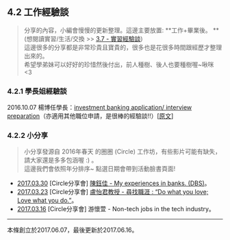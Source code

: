 ## 4.2 工作經驗談

> 分享的內容，小編會慢慢的更新整理。這邊主要放置: **工作+畢業後。 **\(想閱讀實習/生活/交換 &gt;&gt; [3.7 - 實習經驗談](/3-7-shi-xi-jing-yan-tan.md)\)  
> 這邊很多的分享都是非常珍貴且寶貴的，很多也是花很多時間跟經歷才整理出來的。  
> 希望學弟妹可以好好的珍惜然後付出，前人種樹、後人也要種樹喔~啾咪 &lt;3

### 4.2.1 學長姐經驗談

2016.10.07 楊博任學長：[investment banking application/ interview preparation](https://docs.google.com/document/d/1OfJuKDLngObLDXfL-eZaH-WMBbZc3-RmKaXUxnup6Hw/edit)（亦適用其他職位申請，是很棒的經驗談!!）\[[原文](https://goo.gl/aV3ebv)\]

### 4.2.2 小分享

> 小分享發源自 2016年春天 的圈圈 \(Circle\) 工作坊，有些影片可能有缺失，請大家還是多多包涵喔 :\) 。  
> 這邊我們會依照年分排序~ 點選日期會帶到活動臉書頁面!

* [2017.03.30](https://www.facebook.com/events/1899410143636822) \[Circle分享會\] [陳鈺佳 - My experiences in banks. \(DBS\)](https://www.youtube.com/watch?v=YvmNgsFoJck)。
* [2017.03.23](https://www.facebook.com/events/1308140982599506) \[Circle分享會\] [盧怡君教授 - 尋找職涯 : “Do what you love; Love what you do.”](https://www.youtube.com/watch?v=TE20KaG8X2A)。
* [2017.03.16](https://www.facebook.com/events/1850935618507462) \[Circle分享會\] 游懷萱 - Non-tech jobs in the tech industry。

---

本條創立於2017.06.07，最後更新於2017.06.16。

